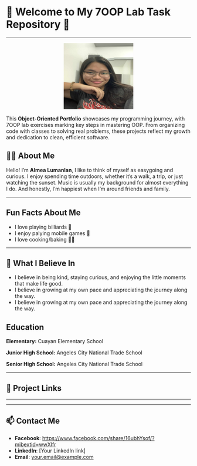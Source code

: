 # 🌟 Welcome to My 7OOP Lab Task Repository 🌟

---
<p align="center">
  <img src="https://github.com/AlmeaLumanlan/7OOP-Laboratory-Task/blob/a27ea8685613da4e947f1383459831f459440bf5/myphoto.jpeg.jpg" width="190" height="180"/>
</p>

This **Object-Oriented Portfolio** showcases my programming journey, with 7OOP lab exercises marking key steps in mastering OOP. From organizing code with classes to solving real problems, these projects reflect my growth and dedication to clean, efficient software.


## 👩‍💻 About Me 
Hello! I’m **Almea Lumanlan**, I like to think of myself as easygoing and curious. I enjoy spending time outdoors, whether it’s a walk, a trip, or just watching the sunset. Music is usually my background for almost everything I do. And honestly, I’m happiest when I’m around friends and family.

---

## Fun Facts About Me
- I love playing billiards 🎱
- I enjoy palying mobile games 📱
- I love cooking/baking 🧑‍🍳

---
  
## 🤔 What I Believe In
- I believe in being kind, staying curious, and enjoying the little moments that make life good.
- I believe in growing at my own pace and appreciating the journey along the way.
- I believe in growing at my own pace and appreciating the journey along the way.

##  Education
**Elementary:** Cuayan Elementary School

**Junior High School:** Angeles City National Trade School

**Senior High School:** Angeles City National Trade School

---

## 🔗 Project Links


---


---

## 📫 Contact Me
- **Facebook**: https://www.facebook.com/share/16ubhYsof/?mibextid=wwXlfr  
- **LinkedIn**: [Your LinkedIn link]  
- **Email**: your.email@example.com  


